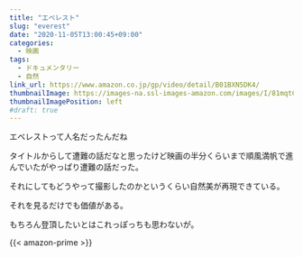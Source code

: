 ```yaml
---
title: "エベレスト"
slug: "everest"
date: "2020-11-05T13:00:45+09:00"
categories:
  - 映画
tags:
  - ドキュメンタリー
  - 自然
link_url: https://www.amazon.co.jp/gp/video/detail/B01BXN5DK4/
thumbnailImage: https://images-na.ssl-images-amazon.com/images/I/81mqtCaJZRL._SX300_.jpg
thumbnailImagePosition: left
#draft: true
---
```

エベレストって人名だったんだね
<!--more-->
タイトルからして遭難の話だなと思ったけど映画の半分くらいまで順風満帆で進んでいたがやっぱり遭難の話だった。

それにしてもどうやって撮影したのかというくらい自然美が再現できている。

それを見るだけでも価値がある。

もちろん登頂したいとはこれっぽっちも思わないが。

{{< amazon-prime >}}
